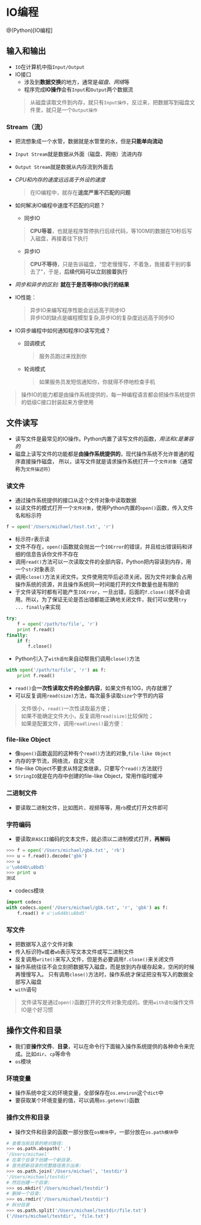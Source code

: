 # IO编程
@(Python)[IO编程]

## 输入和输出
- `IO`在计算机中指`Input/Output`
- IO接口
  - 涉及到**数据交换**的地方，通常是*磁盘*、*网络*等
  - 程序完成**IO操作**会有`Input`和`Output`两个数据流
  > 从磁盘读取文件到内存，就只有`Input操作`，反过来，把数据写到磁盘文件里，就只是一个`Output操作`
### Stream（流）
- 把流想象成一个水管，数据就是水管里的水，但是**只能单向流动**
- `Input Stream`就是数据从外面（磁盘、网络）流进内存
- `Output Stream`就是数据从内存流到外面去

- *CPU和内存的速度远远高于外设的速度*
   > 在IO编程中，就存在**速度严重不匹配的问题**
- 如何解决IO编程中速度不匹配的问题？
  - 同步IO
  > **CPU等着**，也就是程序暂停执行后续代码，等100M的数据在10秒后写入磁盘，再接着往下执行
  - 异步IO
  > **CPU不等待**，只是告诉磁盘，“您老慢慢写，不着急，我接着干别的事去了”，于是，**后续代码可以立刻接着执行**

- *同步和异步的区别:* **就在于是否等待IO执行的结果**  

- IO性能：
  > 异步IO来编写程序性能会远远高于同步IO  
  > 异步IO的缺点是编程模型复杂,异步IO的复杂度远远高于同步IO

- IO异步编程中如何通知程序IO读写完成？
  - 回调模式
     > 服务员跑过来找到你
  - 轮询模式
     > 如果服务员发短信通知你，你就得不停地检查手机

> 操作IO的能力都是由操作系统提供的，每一种编程语言都会把操作系统提供的低级C接口封装起来方便使用

## 文件读写
- 读写文件是最常见的IO操作。Python内置了读写文件的函数，*用法和`C`是兼容的*
- 磁盘上读写文件的功能都是**由操作系统提供的**，现代操作系统不允许普通的程序直接操作磁盘，
所以，读写文件就是请求操作系统打开一个`文件对象`（通常称为`文件描述符`）

### 读文件
- 通过操作系统提供的接口从这个文件对象中读取数据
- 以读文件的模式打开一个`文件对象`，使用Python内置的`open()`函数，传入文件名和标示符

```python
f = open('/Users/michael/test.txt', 'r')
```
  - 标示符`r`表示读
  - 文件不存在，`open()`函数就会抛出一个`IOError`的错误，并且给出错误码和详细的信息告诉你文件不存在
  - 调用`read()`方法可以一次读取文件的全部内容，Python把内容读到内存，用一个`str`对象表示
  - 调用`close()`方法关闭文件。文件使用完毕后必须关闭，因为文件对象会占用操作系统的资源，并且操作系统同一时间能打开的文件数量也是有限的
  - 于文件读写时都有可能产生`IOError`，一旦出错，后面的`f.close()`就不会调用。所以，为了保证无论是否出错都能正确地关闭文件，我们可以使用`try ... finally`来实现
```python
try:
    f = open('/path/to/file', 'r')
    print f.read()
finally:
    if f:
        f.close()
```

- Python引入了`with语句`来自动帮我们调用`close()`方法
```python
with open('/path/to/file', 'r') as f:
    print f.read()
```
- `read()`会**一次性读取文件的全部内容**，如果文件有10G，内存就爆了
- 可以反复调用`read(size)`方法，每次最多读取`size`个字节的内容
> 文件很小，`read()`一次性读取最方便；  
>如果不能确定文件大小，反复调用`read(size)`比较保险；  
>如果是配置文件，调用`readlines()`最方便： 

### file-like Object
- 像`open()`函数返回的这种有个`read()`方法的对象,`file-like Object`
- 内存的字节流，网络流，自定义流
- file-like Object不要求从特定类继承，只要写个`read()`方法就行
- `StringIO`就是在内存中创建的file-like Object，常用作临时缓冲

### 二进制文件
- 要读取二进制文件，比如图片、视频等等，用`rb`模式打开文件即可

### 字符编码
- 要读取`非ASCII`编码的文本文件，就必须以二进制模式打开，**再解码**
```python
>>> f = open('/Users/michael/gbk.txt', 'rb')
>>> u = f.read().decode('gbk')
>>> u
u'\u6d4b\u8bd5'
>>> print u
测试
```
- codecs模块

```python
import codecs
with codecs.open('/Users/michael/gbk.txt', 'r', 'gbk') as f:
    f.read() # u'\u6d4b\u8bd5'
```


### 写文件
- 把数据写入这个文件对象
- 传入标识符`w`或者`wb`表示写文本文件或写二进制文件
- 反复调用`write()`来写入文件，但是务必要调用`f.close()`来关闭文件
- 操作系统往往不会立刻把数据写入磁盘，而是放到内存缓存起来，空闲的时候再慢慢写入。
只有调用`close()`方法时，操作系统才保证把没有写入的数据全部写入磁盘
- `with`语句

> 文件读写是通过`open()`函数打开的文件对象完成的。使用`with语句`操作文件IO是个好习惯


## 操作文件和目录
- 我们要**操作文件**、**目录**，可以在命令行下面输入操作系统提供的各种命令来完成。比如`dir`、`cp`等命令
- `os`模块

### 环境变量
- 操作系统中定义的环境变量，全部保存在`os.environ`这个`dict`中
- 要获取某个环境变量的值，可以调用`os.getenv()`函数

### 操作文件和目录
- 操作文件和目录的函数一部分放在`os模块`中，一部分放在`os.path模块`中
```python
# 查看当前目录的绝对路径:
>>> os.path.abspath('.')
'/Users/michael'
# 在某个目录下创建一个新目录，
# 首先把新目录的完整路径表示出来:
>>> os.path.join('/Users/michael', 'testdir')
'/Users/michael/testdir'
# 然后创建一个目录:
>>> os.mkdir('/Users/michael/testdir')
# 删掉一个目录:
>>> os.rmdir('/Users/michael/testdir')
# 拆分目录
>>> os.path.split('/Users/michael/testdir/file.txt')
('/Users/michael/testdir', 'file.txt')

```